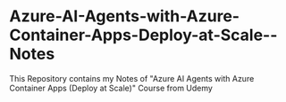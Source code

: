 # Azure-AI-Agents-with-Azure-Container-Apps-Deploy-at-Scale--Notes
This Repository contains my Notes of "Azure AI Agents with Azure Container Apps (Deploy at Scale)" Course from Udemy
